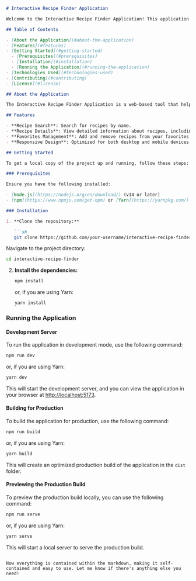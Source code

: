 

```markdown
# Interactive Recipe Finder Application

Welcome to the Interactive Recipe Finder Application! This application allows users to search for recipes, view detailed recipe information, and manage their favorite recipes.

## Table of Contents

- [About the Application](#about-the-application)
- [Features](#features)
- [Getting Started](#getting-started)
  - [Prerequisites](#prerequisites)
  - [Installation](#installation)
  - [Running the Application](#running-the-application)
- [Technologies Used](#technologies-used)
- [Contributing](#contributing)
- [License](#license)

## About the Application

The Interactive Recipe Finder Application is a web-based tool that helps users discover new recipes. Users can search for recipes by name, view detailed information about each recipe, and save their favorite recipes for easy access. The application ensures a user-friendly experience with a clean and responsive design.

## Features

- **Recipe Search**: Search for recipes by name.
- **Recipe Details**: View detailed information about recipes, including ingredients and measures.
- **Favorites Management**: Add and remove recipes from your favorites list.
- **Responsive Design**: Optimized for both desktop and mobile devices.

## Getting Started

To get a local copy of the project up and running, follow these steps:

### Prerequisites

Ensure you have the following installed:

- [Node.js](https://nodejs.org/en/download/) (v14 or later)
- [npm](https://www.npmjs.com/get-npm) or [Yarn](https://yarnpkg.com/)

### Installation

1. **Clone the repository:**

   ```sh
   git clone https://github.com/your-username/interactive-recipe-finder.git
   ```

   Navigate to the project directory:

   ```sh
   cd interactive-recipe-finder
   ```

2. **Install the dependencies:**

   ```sh
   npm install
   ```

   or, if you are using Yarn:

   ```sh
   yarn install
   ```

### Running the Application

#### Development Server

To run the application in development mode, use the following command:

   ```sh
   npm run dev
   ```

   or, if you are using Yarn:

   ```sh
   yarn dev
   ```

   This will start the development server, and you can view the application in your browser at [http://localhost:5173](http://localhost:5173).

#### Building for Production

To build the application for production, use the following command:

   ```sh
   npm run build
   ```

   or, if you are using Yarn:

   ```sh
   yarn build
   ```

   This will create an optimized production build of the application in the `dist` folder.

#### Previewing the Production Build

To preview the production build locally, you can use the following command:

   ```sh
   npm run serve
   ```

   or, if you are using Yarn:

   ```sh
   yarn serve
   ```

   This will start a local server to serve the production build.
```

Now everything is contained within the markdown, making it self-contained and easy to use. Let me know if there's anything else you need!
